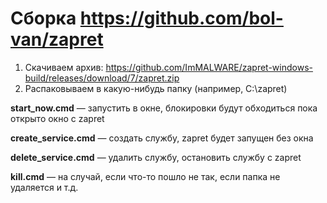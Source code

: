 # Сборка https://github.com/bol-van/zapret

1. Скачиваем архив: https://github.com/ImMALWARE/zapret-windows-build/releases/download/7/zapret.zip
2. Распаковываем в какую-нибудь папку (например, C:\zapret)

**start_now.cmd** — запустить в окне, блокировки будут обходиться пока открыто окно с zapret

**create_service.cmd** — создать службу, zapret будет запущен без окна

**delete_service.cmd** — удалить службу, остановить службу с zapret

**kill.cmd** — на случай, если что-то пошло не так, если папка не удаляется и т.д.
